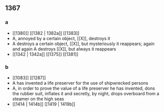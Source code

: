 ## 1367
### a
- [[1380]] [[1382 | 1382a]] [[1383]] 
- A, annoyed by a certain object, [[X]], destroys it
- A destroys a certain object, [[X]], but mysteriously it reappears; again and again A destroys [[X]], but always it reappears
- [[1342 | 1342a]] [[1375]] [[1381]] 

### b
- [[1083]] [[1287]] 
- A has invented a life preserver for the use of shipwrecked persons
- A, in order to prove the value of a life preserver he has invented, dons the rubber suit, inflates it and secretly, by night, drops overboard from a steamer on the high seas
- [[1414 | 1414b]] [[1419 | 1419b]] 

